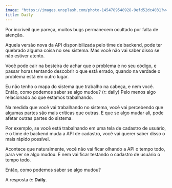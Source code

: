 ```yaml
---
image: "https://images.unsplash.com/photo-1454789548928-9efd52dc4031?w=500&auto=format&fit=crop&q=60&ixlib=rb-4.0.3&ixid=M3wxMjA3fDB8MHxjb2xsZWN0aW9uLXBhZ2V8OXwyTWptbWlzV0JQTXx8ZW58MHx8fHx8"
title: Daily
---
```


Por incríveil que pareça, muitos bugs permanecem ocultado por falta de atenção.

Aquela versão nova da API disponibilizada pelo time de backend, pode ter quebrado alguma coisa no seu sistema. Mas você não vai saber disso se não estiver atento.

Você pode cair na besteira de achar que o problema é no seu código, e passar horas tentando descobrir o que está errado, quando na verdade o problema está em outro lugar.

Eu não tenho o mapa do sistema que trabalho na cabeça, e nem você. Então, como podemos saber se algo mudou? (r: daily) Pelo menos algo relacionado ao que estamos trabalhando.

Na medida que você vai trabalhando no sistema, você vai percebendo que algumas partes são mais críticas que outras. E que se algo mudar ali, pode afetar outras partes do sistema.

Por exemplo, se você está trabalhando em uma tela de cadastro de usuário, e o time de backend muda a API de cadastro, você vai querer saber disso o mais rápido possível.

Acontece que naturalmente, você não vai ficar olhando a API o tempo todo, para ver se algo mudou. E nem vai ficar testando o cadastro de usuário o tempo todo.

Então, como podemos saber se algo mudou?

A resposta é: **Daily**.
